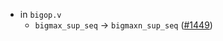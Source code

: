 - in `bigop.v`
  + `bigmax_sup_seq` -> `bigmaxn_sup_seq`
    ([#1449](https://github.com/math-comp/math-comp/pull/1449))
